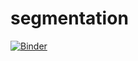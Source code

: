 # segmentation

[![Binder](https://mybinder.org/badge_logo.svg)](https://mybinder.org/v2/gh/NourheneBoulares/Data_Cleaning_tp1/main?filepath=clustering.ipynb)

